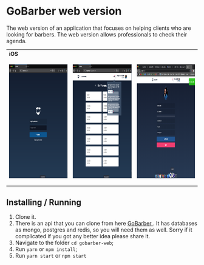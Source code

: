 # GoBarber web version

The web version of an application that focuses on helping clients who are looking for barbers. The web version allows professionals to check their agenda.

<table>
  <tr><td colspan=2><strong>iOS</strong></td></tr>
  <tr>
    <td><p align="center"><img src="./gitAssests/loginPage.png" width="200" height="300"/></p></td>
    <td><p align="center"><img src="./gitAssests/notifications.png" width="200" height="300"/></p></td>
    <td><p align="center"><img src="./gitAssests/profile.png" width="200" height="300"/></p></td>
  </tr>
</table>

## Installing / Running

1. Clone it.
2. There is an api that you can clone from here <a href="https://github.com/diazevedo/gobarber"> GoBarber </a>. It has databases as mongo, postgres and redis, so you will need them as well. Sorry if it complicated if you got any better idea please share it.
3. Navigate to the folder `cd gobarber-web`;
4. Run `yarn` or `npm install`;
5. Run `yarn start` or `npm start`
